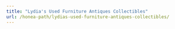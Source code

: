 ```yaml
---
title: "Lydia's Used Furniture Antiques Collectibles"
url: /honea-path/lydias-used-furniture-antiques-collectibles/
---
```

